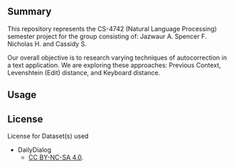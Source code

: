 ## Summary

This repository represents the CS-4742 (Natural Language Processing) semester project for the group consisting of: Jazwaur A. Spencer F. Nicholas H. and Cassidy S.

Our overall objective is to research varying techniques of autocorrection in a text application. We are exploring these approaches: Previous Context, Levenshtein (Edit) distance, and Keyboard distance. 

## Usage

## License

License for Dataset(s) used

- DailyDialog
    - [CC BY-NC-SA 4.0](https://creativecommons.org/licenses/by-nc-sa/4.0/).